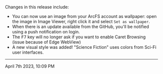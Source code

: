 Changes in this release include:

- You can now use an image from your ArcFS account as wallpaper: open the image in Image Viewer, right click it and select `Set as wallpaper`.
- When there is an update available from the GitHub, you'll be notified using a push notification on login.
- The <kbd>F7</kbd> key will no longer ask if you want to enable Caret Browsing (issue because of Edge WebView)
- A new visual style was added! "Science Fiction" uses colors from Sci-Fi user interfaces.

---

April 7th 2023, 10:09 PM
